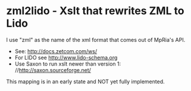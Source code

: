# zml2lido - Xslt that rewrites ZML to Lido

I use "zml" as the name of the xml format that comes out of MpRia's API.
* See: http://docs.zetcom.com/ws/ 
* For LIDO see http://www.lido-schema.org
* Use Saxon to run xslt newer than version 1: //http://saxon.sourceforge.net/

This mapping is in an early state and NOT yet fully implemented.

